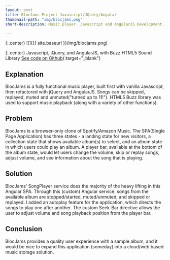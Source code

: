 ```yaml
---
layout: post
title: BlocJams Project Javascript/JQuery/Angular
thumbnail-path: "img/blocjams.png"
short-description: Music player. Javascript and AngularJS Development.

---
```


{:.center}
![]({{ site.baseurl }}/img/blocjams.png)


{:.center}
Javascript, jQuery, and AngularJS, with Buzz HTML5 Sound Library  [See code on Github](https://github.com/mikeMedis/bloc-jams-angular){:target="_blank"}

## Explanation

BlocJams is a fully functional music player, built first with vanilla Javascript, then refactored with jQuery and AngularJS. Songs can be skipped, replayed, muted and unmuted("turned up to 11!"). HTML5 Buzz library was used to support music playback (along with a variety of other functions).

## Problem

BlocJams is a browser-only clone of Spotify/Amazon Music. The SPA(Single Page Application) has three states - a landing state for new visitors, a collection state that shows available album(s) to select, and an album state in which users could play an album. A player bar, available at the bottom of the album state, would let users change the volume, skip or replay songs, adjust volume, and see information about the song that is playing.

## Solution

BlocJams' SongPlayer service does the majority of the heavy lifting in this Angular SPA. Through this (custom) Angular service, songs from the available album are stopped/started, muted/unmuted, and skipped or replayed. I added an autoplay feature for the application, which directs the songs to play one after another. The custom Seek-Bar directive allows the user to adjust volume and song playback position from the player bar.

## Conclusion

BlocJams provides a quality user experience with a sample album, and it would be nice to expand this application (someday) into a cloud/web based music storage solution.
